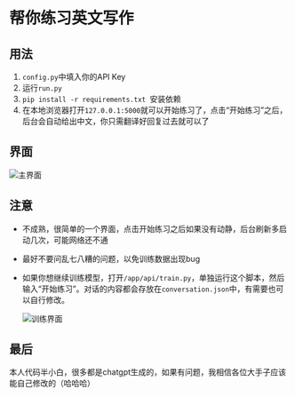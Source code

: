 # 帮你练习英文写作

## 用法

1. `config.py`中填入你的API Key
2. 运行`run.py`
3. `pip install -r requirements.txt `安装依赖
4. 在本地浏览器打开`127.0.0.1:5000`就可以开始练习了，点击“开始练习”之后，后台会自动给出中文，你只需翻译好回复过去就可以了

## 界面

![主界面](https://gitee.com/AOKA666/image-repository/raw/master/images/%E4%B8%BB%E7%95%8C%E9%9D%A2.png)

## 注意

- 不成熟，很简单的一个界面，点击开始练习之后如果没有动静，后台刷新多启动几次，可能网络还不通

- 最好不要问乱七八糟的问题，以免训练数据出现bug

- 如果你想继续训练模型，打开`/app/api/train.py`，单独运行这个脚本，然后输入“开始练习”。对话的内容都会存放在`conversation.json`中，有需要也可以自行修改。

  ![训练界面](https://gitee.com/AOKA666/image-repository/raw/master/images/%E8%AE%AD%E7%BB%83%E7%95%8C%E9%9D%A2.png)

## 最后

本人代码半小白，很多都是chatgpt生成的，如果有问题，我相信各位大手子应该能自己修改的（哈哈哈）